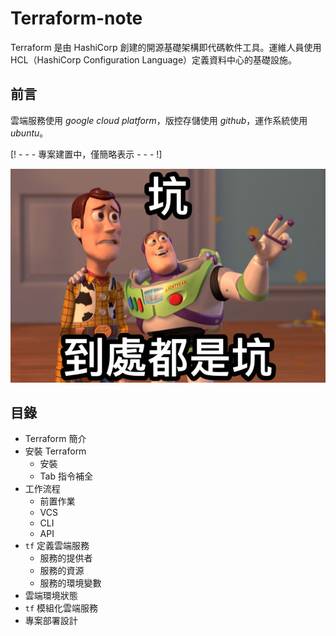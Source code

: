 # Terraform-note

Terraform 是由 HashiCorp 創建的開源基礎架構即代碼軟件工具。運維人員使用 HCL（HashiCorp Configuration Language）定義資料中心的基礎設施。

## 前言

雲端服務使用 *google cloud platform*，版控存儲使用 *github*，運作系統使用 *ubuntu*。

[! - - - 專案建置中，僅簡略表示 - - - !]

![](./img/pit.jpg)

## 目錄

- Terraform 簡介
- 安裝 Terraform
    - 安裝
    - Tab 指令補全
- 工作流程
    - 前置作業
    - VCS
    - CLI
    - API
- `tf` 定義雲端服務
    - 服務的提供者
    - 服務的資源
    - 服務的環境變數
- 雲端環境狀態
- `tf` 模組化雲端服務
- 專案部署設計
